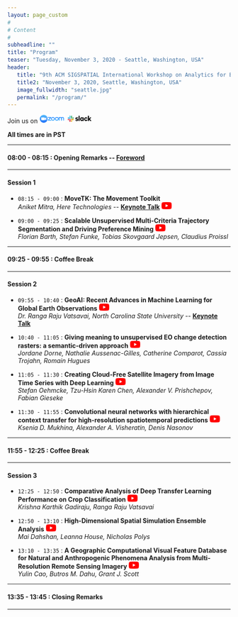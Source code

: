 ```yaml
---
layout: page_custom
#
# Content
#
subheadline: ""
title: "Program"
teaser: "Tuesday, November 3, 2020 - Seattle, Washington, USA"
header:
   title: "9th ACM SIGSPATIAL International Workshop on Analytics for Big Geospatial Data (BigSpatial 2020)"
   title2: "November 3, 2020, Seattle, Washington, USA"
   image_fullwidth: "seattle.jpg"
   permalink: "/program/"
---
```


Join us on <a target="_blank"  href="https://acm-org.zoom.us/j/99338092137?pwd=QmxiMzk4MXJFS3QreVNYUXJxREZDdz09"><img src="../images/zoom_icon.png" style="max-height:20px;"></a>   <a target="_blank" href="https://app.slack.com/client/T01AC1CEALW/C01CL9WKZC0"><img src="../images/slack_icon.png" style="max-height:20px;"></a>

**All times are in PST**


---------------------------------------

#### 08:00 - 08:15 : Opening Remarks -- [Foreword](docs/frontmatter.pdf)

---------------------------------------

#### Session 1

* `08:15 - 09:00` : **MoveTK: The Movement Toolkit**   
*Aniket Mitra, Here Technologies* -- [**Keynote Talk**](/program/keynotes/#talk1)  <a target="_blank"  href="https://www.youtube.com/watch?v=1o_YkhNlxXI"><img src="../images/youtube_icon.png" style="max-height:16px;"></a>

* `09:00 - 09:25` : **Scalable Unsupervised Multi-Criteria Trajectory Segmentation and Driving Preference Mining** <a target="_blank"  href="https://youtu.be/b_zBT15eIvw"><img src="../images/youtube_icon.png" style="max-height:16px;"></a>  
*Florian Barth, Stefan Funke, Tobias Skovgaard Jepsen, Claudius Proissl*

---------------------------------------

#### 09:25 - 09:55 : Coffee Break

---------------------------------------

#### Session 2

* `09:55 - 10:40` : **GeoAI: Recent Advances in Machine Learning for Global Earth Observations** <a target="_blank"  href="https://youtu.be/EX0642YHS3M"><img src="../images/youtube_icon.png" style="max-height:16px;"></a>    
*Dr. Ranga Raju Vatsavai, North Carolina State University*  -- [**Keynote Talk**](/program/keynotes/#talk2)

* `10:40 - 11:05` : **Giving meaning to unsupervised EO change detection rasters: a semantic-driven approach** <a target="_blank"  href="https://youtu.be/A8JFugW1qjg"><img src="../images/youtube_icon.png" style="max-height:16px;"></a>  
*Jordane Dorne, Nathalie Aussenac-Gilles, Catherine Comparot, Cassia Trojahn, Romain Hugues*

* `11:05 - 11:30` : **Creating Cloud-Free Satellite Imagery from Image Time Series with Deep Learning** <a target="_blank"  href="https://youtu.be/jlvFIyZSMac"><img src="../images/youtube_icon.png" style="max-height:16px;"></a>  
*Stefan Oehmcke, Tzu-Hsin Karen Chen, Alexander V. Prishchepov, Fabian Gieseke*

* `11:30 - 11:55` : **Convolutional neural networks with hierarchical context transfer for high-resolution spatiotemporal predictions** <a target="_blank"  href="https://youtu.be/QYgPWaCGai8"><img src="../images/youtube_icon.png" style="max-height:16px;"></a>  
*Ksenia D. Mukhina, Alexander A. Visheratin, Denis Nasonov*

---------------------------------------

#### 11:55 - 12:25 : Coffee Break

---------------------------------------

#### Session 3

* `12:25 - 12:50` : **Comparative Analysis of Deep Transfer Learning Performance on Crop Classification**  <a target="_blank"  href="https://youtu.be/5xKoJWhN61Y"><img src="../images/youtube_icon.png" style="max-height:16px;"></a>  
*Krishna Karthik Gadiraju, Ranga Raju Vatsavai*

* `12:50 - 13:10` : **High-Dimensional Spatial Simulation Ensemble Analysis** <a target="_blank"  href="https://youtu.be/_Ndwt1Yc0Dw"><img src="../images/youtube_icon.png" style="max-height:16px;"></a>  
*Mai Dahshan, Leanna House, Nicholas Polys*

* `13:10 - 13:35` : **A Geographic Computational Visual Feature Database for Natural and Anthropogenic Phenomena Analysis from Multi-Resolution Remote Sensing Imagery** <a target="_blank"  href="https://youtu.be/dNcfVzvXgV8"><img src="../images/youtube_icon.png" style="max-height:16px;"></a>  
*Yulin Cao, Butros M. Dahu, Grant J. Scott*

---------------------------------------

#### 13:35 - 13:45 : Closing Remarks

---------------------------------------

<br />





